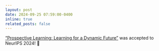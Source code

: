 ```yaml
---
layout: post
date: 2024-09-25 07:59:00-0400
inline: true
related_posts: false
---
```


[“Prospective Learning: Learning for a Dynamic Future”](https://arxiv.org/abs/2411.00109) was accepted to NeurIPS 2024! 💫